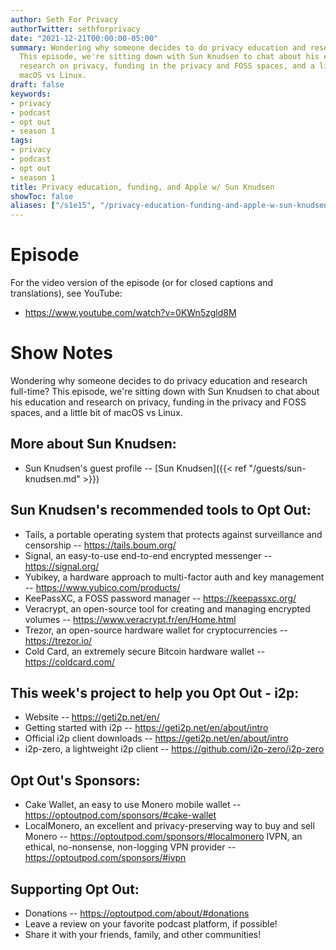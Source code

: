 ```yaml
---
author: Seth For Privacy
authorTwitter: sethforprivacy
date: "2021-12-21T00:00:00-05:00"
summary: Wondering why someone decides to do privacy education and research full-time?
  This episode, we're sitting down with Sun Knudsen to chat about his education and
  research on privacy, funding in the privacy and FOSS spaces, and a little bit of
  macOS vs Linux.
draft: false
keywords:
- privacy
- podcast
- opt out
- season 1
tags:
- privacy
- podcast
- opt out
- season 1
title: Privacy education, funding, and Apple w/ Sun Knudsen
showToc: false
aliases: ["/s1e15", "/privacy-education-funding-and-apple-w-sun-knudsen"]
---
```


# Episode

<div id="buzzsprout-player-9763338"></div><script src="https://www.buzzsprout.com/1790481/9763338-privacy-education-funding-and-apple-w-sun-knudsen.js?container_id=buzzsprout-player-9763338&player=small" type="text/javascript" charset="utf-8"></script>

For the video version of the episode (or for closed captions and translations), see YouTube: 

- <https://www.youtube.com/watch?v=0KWn5zgld8M>

# Show Notes

Wondering why someone decides to do privacy education and research full-time? This episode, we're sitting down with Sun Knudsen to chat about his education and research on privacy, funding in the privacy and FOSS spaces, and a little bit of macOS vs Linux.

## More about Sun Knudsen:

- Sun Knudsen's guest profile -- [Sun Knudsen]({{< ref "/guests/sun-knudsen.md" >}})

## Sun Knudsen's recommended tools to Opt Out:

- Tails, a portable operating system that protects against surveillance and censorship -- https://tails.boum.org/
- Signal, an easy-to-use end-to-end encrypted messenger -- https://signal.org/
- Yubikey, a hardware approach to multi-factor auth and key management -- https://www.yubico.com/products/
- KeePassXC, a FOSS password manager -- https://keepassxc.org/
- Veracrypt, an open-source tool for creating and managing encrypted volumes -- https://www.veracrypt.fr/en/Home.html
- Trezor, an open-source hardware wallet for cryptocurrencies -- https://trezor.io/
- Cold Card, an extremely secure Bitcoin hardware wallet -- https://coldcard.com/

## This week's project to help you Opt Out - i2p:

- Website -- https://geti2p.net/en/
- Getting started with i2p -- https://geti2p.net/en/about/intro
- Official i2p client downloads -- https://geti2p.net/en/about/intro
- i2p-zero, a lightweight i2p client -- https://github.com/i2p-zero/i2p-zero

## Opt Out's Sponsors:

- Cake Wallet, an easy to use Monero mobile wallet -- https://optoutpod.com/sponsors/#cake-wallet
- LocalMonero, an excellent and privacy-preserving way to buy and sell Monero -- https://optoutpod.com/sponsors/#localmonero
    IVPN, an ethical, no-nonsense, non-logging VPN provider -- https://optoutpod.com/sponsors/#ivpn

## Supporting Opt Out:

- Donations -- https://optoutpod.com/about/#donations
- Leave a review on your favorite podcast platform, if possible!
- Share it with your friends, family, and other communities!
